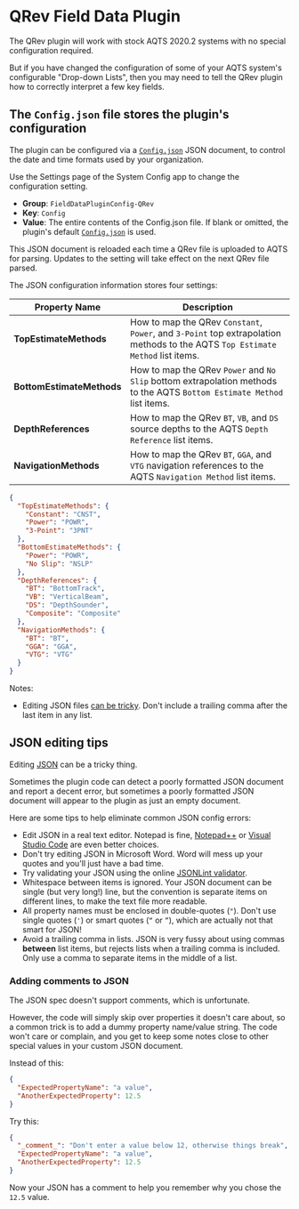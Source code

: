 ﻿# QRev Field Data Plugin

The QRev plugin will work with stock AQTS 2020.2 systems with no special configuration required.

But if you have changed the configuration of some of your AQTS system's configurable "Drop-down Lists", then you may need to tell the QRev plugin how to correctly interpret a few key fields.

## The `Config.json` file stores the plugin's configuration

The plugin can be configured via a [`Config.json`](./Config.json) JSON document, to control the date and time formats used by your organization.

Use the Settings page of the System Config app to change the configuration setting.
- **Group**: `FieldDataPluginConfig-QRev`
- **Key**: `Config`<br/>
- **Value**: The entire contents of the Config.json file. If blank or omitted, the plugin's default [`Config.json`](./Config.json) is used.

This JSON document is reloaded each time a QRev file is uploaded to AQTS for parsing. Updates to the setting will take effect on the next QRev file parsed.

The JSON configuration information stores four settings:

| Property Name | Description |
| --- | --- |
| **TopEstimateMethods** | How to map the QRev `Constant`, `Power`, and `3-Point` top extrapolation methods to the AQTS `Top Estimate Method` list items. |
| **BottomEstimateMethods** | How to map the QRev `Power` and `No Slip` bottom extrapolation methods to the AQTS `Bottom Estimate Method` list items. |
| **DepthReferences** | How to map the QRev `BT`, `VB`, and `DS` source depths to the AQTS `Depth Reference` list items. |
| **NavigationMethods** | How to map the QRev `BT`, `GGA`, and `VTG` navigation references to the AQTS `Navigation Method` list items. |


```json
{
  "TopEstimateMethods": {
    "Constant": "CNST",
    "Power": "POWR",
    "3-Point": "3PNT"
  },
  "BottomEstimateMethods": {
    "Power": "POWR",
    "No Slip": "NSLP"
  },
  "DepthReferences": {
    "BT": "BottomTrack",
    "VB": "VerticalBeam",
    "DS": "DepthSounder",
    "Composite": "Composite"
  },
  "NavigationMethods": {
    "BT": "BT",
    "GGA": "GGA",
    "VTG": "VTG"
  }
}
```

Notes:
- Editing JSON files [can be tricky](#json-editing-tips). Don't include a trailing comma after the last item in any list.

## JSON editing tips

Editing [JSON](https://json.org) can be a tricky thing.

Sometimes the plugin code can detect a poorly formatted JSON document and report a decent error, but sometimes a poorly formatted JSON document will appear to the plugin as just an empty document.

Here are some tips to help eliminate common JSON config errors:
- Edit JSON in a real text editor. Notepad is fine, [Notepad++](https://notepad-plus-plus.org/) or [Visual Studio Code](https://code.visualstudio.com/) are even better choices.
- Don't try editing JSON in Microsoft Word. Word will mess up your quotes and you'll just have a bad time.
- Try validating your JSON using the online [JSONLint validator](https://jsonlint.com/).
- Whitespace between items is ignored. Your JSON document can be single (but very long!) line, but the convention is separate items on different lines, to make the text file more readable.
- All property names must be enclosed in double-quotes (`"`). Don't use single quotes (`'`) or smart quotes (`“` or `”`), which are actually not that smart for JSON!
- Avoid a trailing comma in lists. JSON is very fussy about using commas **between** list items, but rejects lists when a trailing comma is included. Only use a comma to separate items in the middle of a list.

### Adding comments to JSON

The JSON spec doesn't support comments, which is unfortunate.

However, the code will simply skip over properties it doesn't care about, so a common trick is to add a dummy property name/value string. The code won't care or complain, and you get to keep some notes close to other special values in your custom JSON document.

Instead of this:

```json
{
  "ExpectedPropertyName": "a value",
  "AnotherExpectedProperty": 12.5 
}
```

Try this:

```json
{
  "_comment_": "Don't enter a value below 12, otherwise things break",
  "ExpectedPropertyName": "a value",
  "AnotherExpectedProperty": 12.5 
}
```

Now your JSON has a comment to help you remember why you chose the `12.5` value.
